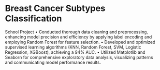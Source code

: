 # Breast Cancer Subtypes Classification
School Project
• Conducted thorough data cleaning and preprocessing, enhancing model precision and efficiency by applying label encoding and
employing Random Forest for feature selection.
• Developed and optimized supervised learning algorithms (KNN, Random Forest, SVM, Logistic Regression, XGBoost), achieving
a 94% AUC.
• Utilized Matplotlib and Seaborn for comprehensive exploratory data analysis, visualizing patterns and communicating model
performance results.

